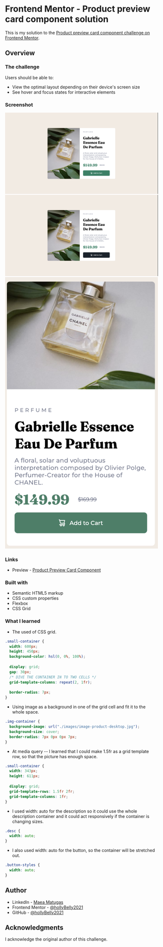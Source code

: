 # Frontend Mentor - Product preview card component solution

This is my solution to the [Product preview card component challenge on Frontend Mentor](https://www.frontendmentor.io/challenges/product-preview-card-component-GO7UmttRfa).

## Overview

### The challenge

Users should be able to:

- View the optimal layout depending on their device's screen size
- See hover and focus states for interactive elements

### Screenshot

![](./design/desktop.png)
![](./design/active.png)
![](./design/mobile.png)

### Links

- Preview - [Product Preview Card Component](https://hollybelly2021.github.io/product-preview-card-component-main/)

### Built with

- Semantic HTML5 markup
- CSS custom properties
- Flexbox
- CSS Grid

### What I learned

- The used of CSS grid.

```css
.small-container {
  width: 600px;
  height: 450px;
  background-color: hsl(0, 0%, 100%);

  display: grid;
  gap: 30px;
  /* DIVE THE CONTAINER IN TO TWO CELLS */
  grid-template-columns: repeat(2, 1fr);

  border-radius: 7px;
}
```

- Using image as a background in one of the grid cell and fit it to the whole space.

```css
.img-container {
  background-image: url("./images/image-product-desktop.jpg");
  background-size: cover;
  border-radius: 7px 0px 0px 7px;
}
```

- At media query -- I learned that I could make 1.5fr as a grid template row, so that the picture has enough space.

```css
.small-container {
  width: 343px;
  height: 611px;

  display: grid;
  grid-template-rows: 1.5fr 2fr;
  grid-template-columns: 1fr;
}
```

- I used width: auto for the description so it could use the whole description container and it could act responsively if the container is changing sizes.

```css
.desc {
  width: auto;
}
```

- I also used width: auto for the button, so the container will be stretched out.

```css
.button-styles {
  width: auto;
}
```

## Author

- LinkedIn - [Maea Matugas](www.linkedin.com/in/maea-matugas)
- Frontend Mentor - [@hollyBelly2021](https://www.frontendmentor.io/profile/hollyBelly2021)
- GitHub - [@hollyBelly2021](https://github.com/hollyBelly2021)

## Acknowledgments

I acknowledge the original author of this challenge.
